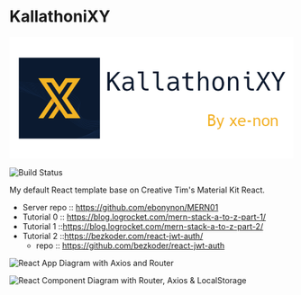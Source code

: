 # KallathoniXY

![KallathoniXY Banner](kallathoni~01.png)

![Build Status](https://github.com/ebonynon/BookHolder/workflows/Build/badge.svg?branch=master&event=push)

My default React template base on Creative Tim's Material Kit React.

- Server repo :: https://github.com/ebonynon/MERN01
- Tutorial 0 :: https://blog.logrocket.com/mern-stack-a-to-z-part-1/
- Tutorial 1 ::https://blog.logrocket.com/mern-stack-a-to-z-part-2/
- Tutorial 2 ::https://bezkoder.com/react-jwt-auth/
    - repo :: https://github.com/bezkoder/react-jwt-auth

![React App Diagram with Axios and Router](https://bezkoder.com/wp-content/uploads/2020/04/react-hooks-crud-axios-api-example-components.png)

![React Component Diagram with Router, Axios & LocalStorage](https://bezkoder.com/wp-content/uploads/2020/03/react-jwt-authentication-project-overview.png)
